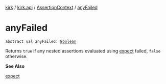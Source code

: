 [kirk](../../index.md) / [kirk.api](../index.md) / [AssertionContext](index.md) / [anyFailed](./any-failed.md)

# anyFailed

`abstract val anyFailed: `[`Boolean`](https://kotlinlang.org/api/latest/jvm/stdlib/kotlin/-boolean/index.html)

Returns `true` if any nested assertions evaluated using [expect](expect.md) failed,
`false` otherwise.

**See Also**

[expect](expect.md)

